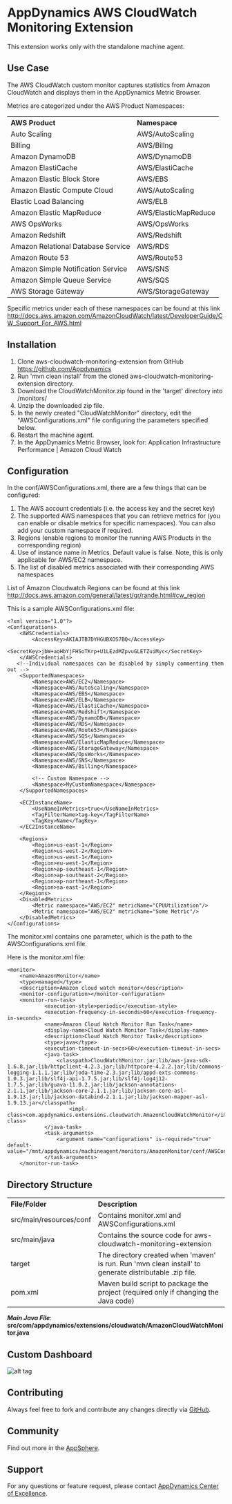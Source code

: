 AppDynamics AWS CloudWatch Monitoring Extension
===============================================

This extension works only with the standalone machine agent.

Use Case
-------- 

The AWS CloudWatch custom monitor captures statistics from Amazon CloudWatch and displays them in the AppDynamics Metric Browser.

Metrics are categorized under the AWS Product Namespaces:

 <table>
  <tr>
    <th align="left">AWS Product</th>
    <th align="left">Namespace</th>
  </tr>
  <tr>
    <td> Auto Scaling </td>
    <td> AWS/AutoScaling</td>
  </tr>
  <tr>
    <td> Billing </td>
    <td> AWS/Billng</td>
  </tr>
  <tr>
    <td> Amazon DynamoDB </td>
    <td> AWS/DynamoDB</td>
  </tr>
  <tr>
    <td> Amazon ElastiCache </td>
    <td> AWS/ElastiCache</td>
  </tr>
  <tr>
    <td> Amazon Elastic Block Store </td>
    <td> AWS/EBS</td>
  </tr>
  <tr>
    <td> Amazon Elastic Compute Cloud </td>
    <td> AWS/AutoScaling</td>
  </tr>
  <tr>
    <td> Elastic Load Balancing </td>
    <td> AWS/ELB</td>
  </tr>
  <tr>
    <td> Amazon Elastic MapReduce </td>
    <td> AWS/ElasticMapReduce</td>
  </tr>
  <tr>
    <td> AWS OpsWorks </td>
    <td> AWS/OpsWorks</td>
  </tr>
  <tr>
    <td> Amazon Redshift </td>
    <td> AWS/Redshift</td>
  </tr>
  <tr>
    <td> Amazon Relational Database Service </td>
    <td> AWS/RDS</td>
  </tr>
  <tr>
    <td> Amazon Route 53 </td>
    <td> AWS/Route53</td>
  </tr>
  <tr>
    <td> Amazon Simple Notification Service </td>
    <td> AWS/SNS</td>
  </tr>
  <tr>
    <td> Amazon Simple Queue Service </td>
    <td> AWS/SQS</td>
  </tr>
  <tr>
    <td> AWS Storage Gateway </td>
    <td> AWS/StorageGateway</td>
  </tr>
</table>

Specific metrics under each of these namespaces can be found at this link http://docs.aws.amazon.com/AmazonCloudWatch/latest/DeveloperGuide/CW_Support_For_AWS.html

Installation
------------

 1. Clone aws-cloudwatch-monitoring-extension from GitHub https://github.com/Appdynamics
 2. Run 'mvn clean install' from the cloned aws-cloudwatch-monitoring-extension directory.
 3. Download the CloudWatchMonitor.zip found in the 'target' directory into <machineagent install dir>/monitors/
 4. Unzip the downloaded zip file.
 5. In the newly created "CloudWatchMonitor" directory, edit the "AWSConfigurations.xml" file configuring the parameters specified below.
 6. Restart the machine agent.
 7. In the AppDynamics Metric Browser, look for: Application Infrastructure Performance | Amazon Cloud Watch


Configuration
-------------

In the conf/AWSConfigurations.xml, there are a few things that can be configured:

1. The AWS account credentials (i.e. the access key and the secret key)
2. The supported AWS namespaces that you can retrieve metrics for (you can enable or disable metrics for specific namespaces). You can also add your custom namespace if required.
3. Regions (enable regions to monitor the running AWS Products in the corresponding region)
4. Use of instance name in Metrics. Default value is false. Note, this is only applicable for AWS/EC2 namespace.
5. The list of disabled metrics associated with their corresponding AWS namespaces

List of Amazon Cloudwatch Regions can be found at this link http://docs.aws.amazon.com/general/latest/gr/rande.html#cw_region
 
This is a sample AWSConfigurations.xml file: 

    <?xml version="1.0"?>
    <Configurations>
        <AWSCredentials>
            <AccessKey>AKIAJTB7DYHGUBXOS7BQ</AccessKey>
            <SecretKey>jbW+aoHbYjFHSoTKrp+U1LEzdMZpvuGLETZuiMyc</SecretKey>
        </AWSCredentials>
       <!--Individual namespaces can be disabled by simply commenting them out -->
        <SupportedNamespaces>
            <Namespace>AWS/EC2</Namespace>
            <Namespace>AWS/AutoScaling</Namespace>
            <Namespace>AWS/EBS</Namespace>
            <Namespace>AWS/ELB</Namespace>
            <Namespace>AWS/ElastiCache</Namespace>
            <Namespace>AWS/Redshift</Namespace>
            <Namespace>AWS/DynamoDB</Namespace>
            <Namespace>AWS/RDS</Namespace>
            <Namespace>AWS/Route53</Namespace>
            <Namespace>AWS/SQS</Namespace>
            <Namespace>AWS/ElasticMapReduce</Namespace>
            <Namespace>AWS/StorageGateway</Namespace>
            <Namespace>AWS/OpsWorks</Namespace>
            <Namespace>AWS/SNS</Namespace>
            <Namespace>AWS/Billing</Namespace>
            
            <!-- Custom Namespace -->
            <Namespace>MyCustomNamespace</Namespace>
        </SupportedNamespaces>
        
        <EC2InstanceName>
    		<UseNameInMetrics>true</UseNameInMetrics>
    		<TagFilterName>tag-key</TagFilterName>
    		<TagKey>Name</TagKey>
    	</EC2InstanceName>
        
		<Regions>
        	<Region>us-east-1</Region> 
	        <Region>us-west-2</Region>
    	    <Region>us-west-1</Region>
    	    <Region>eu-west-1</Region>
        	<Region>ap-southeast-1</Region>
    	    <Region>ap-southeast-2</Region>
    	    <Region>ap-northeast-1</Region>
    	    <Region>sa-east-1</Region>
	    </Regions>
        <DisabledMetrics>
            <Metric namespace="AWS/EC2" metricName="CPUUtilization"/>
            <Metric namespace="AWS/EC2" metricName="Some Metric"/>
        </DisabledMetrics>
    </Configurations> 
    
The monitor.xml contains one parameter, which is the path to the AWSConfigurations.xml file.

Here is the monitor.xml file:

    <monitor>
        <name>AmazonMonitor</name>
        <type>managed</type>
        <description>Amazon cloud watch monitor</description>
        <monitor-configuration></monitor-configuration>
        <monitor-run-task>
                <execution-style>periodic</execution-style>
                <execution-frequency-in-seconds>60</execution-frequency-in-seconds>
                <name>Amazon Cloud Watch Monitor Run Task</name>
                <display-name>Cloud Watch Monitor Task</display-name>
                <description>Cloud Watch Monitor Task</description>
                <type>java</type>
                <execution-timeout-in-secs>60</execution-timeout-in-secs>
                <java-task>
                    <classpath>CloudWatchMonitor.jar;lib/aws-java-sdk-1.6.8.jar;lib/httpclient-4.2.3.jar;lib/httpcore-4.2.2.jar;lib/commons-logging-1.1.1.jar;lib/joda-time-2.3.jar;lib/appd-exts-commons-1.0.3.jar;lib/slf4j-api-1.7.5.jar;lib/slf4j-log4j12-1.7.5.jar;lib/guava-11.0.2.jar;lib/jackson-annotations-2.1.1.jar;lib/jackson-core-2.1.1.jar;lib/jackson-core-asl-1.9.13.jar;lib/jackson-databind-2.1.1.jar;lib/jackson-mapper-asl-1.9.13.jar</classpath>
                        <impl-class>com.appdynamics.extensions.cloudwatch.AmazonCloudWatchMonitor</impl-class>
                </java-task>
                <task-arguments>
                    <argument name="configurations" is-required="true" default-value="/mnt/appdynamics/machineagent/monitors/AmazonMonitor/conf/AWSConfigurations.xml"/>
                </task-arguments>
        </monitor-run-task>
</monitor>
 
Directory Structure
-------------------

<table>
  <tr>
    <th align="left">File/Folder</th>
    <th align="left">Description</th>
  </tr>
  <tr>
    <td> src/main/resources/conf </td>
    <td> Contains monitor.xml and AWSConfigurations.xml</td>
  </tr>
  <tr>
    <td> src/main/java</td>
    <td> Contains the source code for aws-cloudwatch-monitoring-extension</td>
  </tr>
  <tr>
    <td> target </td>
    <td> The directory created when 'maven' is run. Run 'mvn clean install' to generate distributable .zip file.</td>
  </tr>
  <tr>
    <td> pom.xml </td>
    <td> Maven build script to package the project (required only if changing the Java code)</td>
  </tr>
</table>  

***Main Java File***: **src/com/appdynamics/extensions/cloudwatch/AmazonCloudWatchMonitor.java** 

Custom Dashboard
----------------

![alt tag](https://raw.github.com/Appdynamics/aws-cloudwatch-monitoring-extension/master/images/AWSCloudWatchDashboard.png)

Contributing
------------

Always feel free to fork and contribute any changes directly via <a href="https://github.com/Appdynamics/aws-cloudwatch-monitoring-extension">GitHub</a>.


Community
---------

Find out more in the <a href="http://appsphere.appdynamics.com/t5/eXchange/AWS-CloudWatch-Monitoring-Extension/idi-p/3541">AppSphere</a>.

Support
-------

For any questions or feature request, please contact <a href="mailto:ace-request@appdynamics.com">AppDynamics Center of Excellence</a>.
